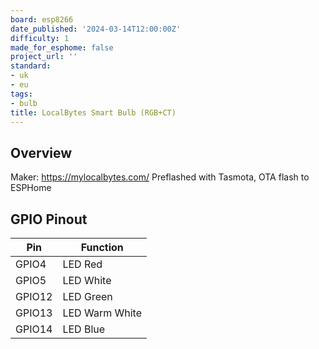 ```yaml
---
board: esp8266
date_published: '2024-03-14T12:00:00Z'
difficulty: 1
made_for_esphome: false
project_url: ''
standard:
- uk
- eu
tags:
- bulb
title: LocalBytes Smart Bulb (RGB+CT)
---
```


## Overview

Maker: https://mylocalbytes.com/
Preflashed with Tasmota, OTA flash to ESPHome

## GPIO Pinout

| Pin    | Function            |
| ------ | ------------------- |
| GPIO4  | LED Red             |
| GPIO5  | LED White           |
| GPIO12 | LED Green           |
| GPIO13 | LED Warm White      |
| GPIO14 | LED Blue            |